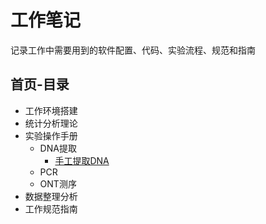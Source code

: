 # 工作笔记
记录工作中需要用到的软件配置、代码、实验流程、规范和指南
## 首页-目录
- 工作环境搭建
- 统计分析理论
- 实验操作手册
  - DNA提取
    - [手工提取DNA](lab_protocol/manual_DNA_extraction.md)
  - PCR
  - ONT测序
- 数据整理分析
- 工作规范指南
